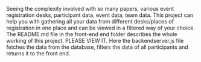 Seeing the complexity involved with so many papers, various event registration desks, participant data, event data, team data.
This project can help you with gathering all your data from different desks/places of registration in one place and can be viewed in a filtered way of your choice.
The README.md file in the front-end end folder describes the whole working of this project. 
PLEASE VIEW IT.
Here the backendserver.js file fetches the data from the database, filters the data of all participants and returns it to the front end.
